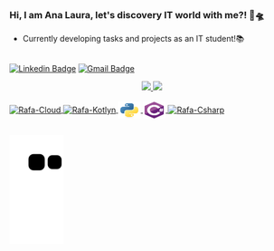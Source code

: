 ### Hi, I am Ana Laura, let's discovery IT world with me?! 👾🛸

- Currently developing tasks and projects as an IT student!📚

##
[![Linkedin Badge](https://img.shields.io/badge/-LinkedIn-blue?style=flat&logo=Linkedin&logoColor=white&link=https://www.linkedin.com/in/analauramartins/)](https://www.linkedin.com/in/analauramartins/)
[![Gmail Badge](https://img.shields.io/badge/-Gmail-c14438?style=flat&logo=Gmail&logoColor=white&link=mailto:analaura.francisco@gmail.com)](mailto:analaura.francisco@gmail.com)
 
  <div align="center">
  <a href="https://github.com/analaurafra">
  <img height="180em" src="https://github-readme-stats.vercel.app/api?username=analaurafra&show_icons=true&theme=dracula&include_all_commits=true&count_private=true"/>
  <img height="180em" src="https://github-readme-stats.vercel.app/api/top-langs/?username=analaurafra&layout=compact&langs_count=7&theme=dracula"/>
  </div>
  
  
  <div style="display: inline_block"><br>
  <img align="center" alt="Rafa-Cloud" height="30" width="40" src="https://cdn.jsdelivr.net/gh/devicons/devicon/icons/googlecloud/googlecloud-original.svg">
  <img align="center" alt="Rafa-Kotlyn" height="30" width="40" src="https://cdn.jsdelivr.net/gh/devicons/devicon@latest/icons/java/java-plain.svg" />          
  <img align="center" alt="Rafa-Python" height="30" width="40" src="https://raw.githubusercontent.com/devicons/devicon/master/icons/python/python-original.svg">
  <img align="center" alt="Rafa-Csharp" height="30" width="40" src="https://raw.githubusercontent.com/devicons/devicon/master/icons/csharp/csharp-original.svg">
  <img align="center" alt="Rafa-Csharp" height="30" width="40" src="https://cdn.jsdelivr.net/gh/devicons/devicon@latest/icons/amazonwebservices/amazonwebservices-original-wordmark.svg"/>
 
  </div>
  
  ##

![snake gif](https://github.com/analaurafra/analaurafra/blob/output/github-contribution-grid-snake.svg)
 
